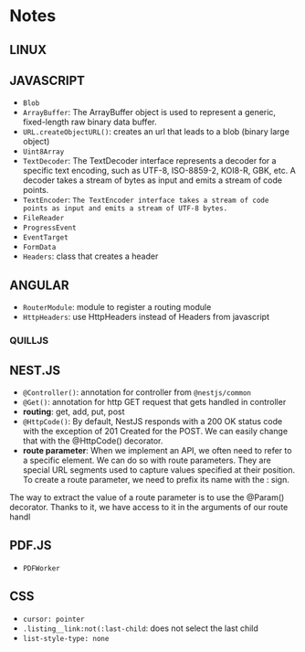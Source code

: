 # Notes

## LINUX

## JAVASCRIPT

- `Blob`
- `ArrayBuffer`: The ArrayBuffer object is used to represent a generic, fixed-length raw binary data buffer.
- `URL.createObjectURL()`: creates an url that leads to a blob (binary large object)
- `Uint8Array`
- `TextDecoder`: The TextDecoder interface represents a decoder for a specific text encoding, such as UTF-8, ISO-8859-2, KOI8-R, GBK, etc. A decoder takes a stream of bytes as input and emits a stream of code points.
- `TextEncoder`: `The TextEncoder interface takes a stream of code points as input and emits a stream of UTF-8 bytes.`
- `FileReader`
- `ProgressEvent`
- `EventTarget`
- `FormData`
- `Headers`: class that creates a header

## ANGULAR

- `RouterModule`: module to register a routing module
- `HttpHeaders`: use HttpHeaders instead of Headers from javascript

### QUILLJS

## NEST.JS

- `@Controller()`: annotation for controller from `@nestjs/common`
- `@Get()`: annotation for http GET request that gets handled in controller
- **routing**: get, add, put, post
- `@HttpCode()`: By default, NestJS responds with a 200 OK status code with the exception of 201 Created for the POST. We can easily change that with the @HttpCode() decorator.
- **route parameter**: When we implement an API, we often need to refer to a specific element. We can do so with route parameters. They are special URL segments used to capture values specified at their position. To create a route parameter, we need to prefix its name with the : sign.

The way to extract the value of a route parameter is to use the @Param() decorator. Thanks to it, we have access to it in the arguments of our route handl

## PDF.JS

- `PDFWorker`

## CSS

- `cursor: pointer`
- `.listing__link:not(:last-child`: does not select the last child
- `list-style-type: none`
